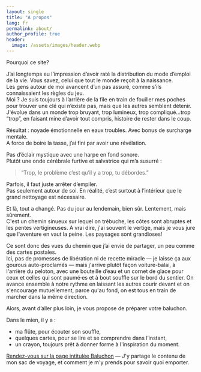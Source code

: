 ```yaml
---
layout: single
title: "A propos"
lang: fr
permalink: about/
author_profile: true
header:
  image: /assets/images/header.webp
---
```


Pourquoi ce site?

J’ai longtemps eu l’impression d’avoir raté la distribution du mode d’emploi de la vie. Vous savez, celui que tout le monde reçoit à la naissance.<br />
Les gens autour de moi avancent d’un pas assuré, comme s’ils connaissaient les règles du jeu. <br /> 
Moi ? Je suis toujours à l’arrière de la file en train de fouiller mes poches pour trouver une clé qui n’existe pas, mais que les autres semblent détenir. J'évolue dans un monde trop bruyant, trop lumineux, trop compliqué…trop “trop”, en faisant mine d’avoir tout compris, histoire de rester dans le coup.

Résultat : noyade émotionnelle en eaux troubles. Avec bonus de surcharge mentale.<br />
A force de boire la tasse, j’ai fini par avoir une révélation.

Pas d’éclair mystique avec une harpe en fond sonore.<br />
Plutôt une onde cérébrale furtive et salvatrice qui m’a susurré :<br />
> “Trop, le problème c’est qu’il y a trop, tu débordes.”

Parfois, il faut juste arrêter d’empiler.<br />
Pas seulement autour de soi. En réalité, c’est surtout à l’intérieur que le grand nettoyage est nécessaire.

Et là, tout a changé. 
Pas du jour au lendemain, bien sûr. Lentement, mais sûrement.<br />
C'est un chemin sinueux sur lequel on trébuche, les côtes sont abruptes et les pentes vertigineuses. A vrai dire, j'ai souvent le vertige, mais je vous jure que l'aventure en vaut la peine. Les paysages sont grandioses!

Ce sont donc des vues du chemin que j’ai envie de partager, un peu comme des cartes postales.<br />
Ici, pas de promesses de libération ni de recette miracle — je laisse ça aux gourous auto-proclamés — mais j'arrive plutôt façon voiture-balai, à l'arrière du peloton, avec une bouteille d’eau et un cornet de glace pour ceux et celles qui sont paumé·es et à bout souffle sur le bord du sentier. On avance ensemble à notre rythme en laissant les autres courir devant et on s'encourage mutuellement, parce qu'au fond, on est tous en train de marcher dans la même direction.

Alors, avant d’aller plus loin, je vous propose de préparer votre baluchon.

Dans le mien, il y a :
- ma flûte, pour écouter son souffle,
- quelques cartes, pour se lire et se comprendre dans l’instant,
- un crayon, toujours prêt à donner forme à l'inspiration du moment.

[Rendez-vous sur la page intitulée Baluchon](/fr/baluchon/) — J'y partage le contenu de mon sac de voyage, et comment je m'y prends pour savoir quoi emporter.
